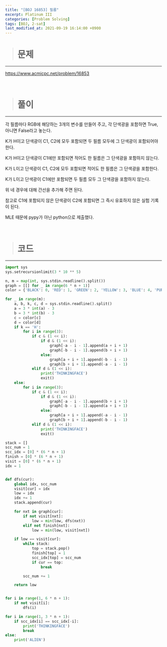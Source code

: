 ```yaml
---
title: "[BOJ 16853] 필름"
excerpt: Platinum III
categories: [Problem Solving]
tags: [BOJ, 2-sat]
last_modified_at: 2021-09-19 16:14:00 +0900
---
```


> # 문제
---

[<u>https://www.acmicpc.net/problem/16853</u>](https://www.acmicpc.net/problem/16853)

<br>

> # 풀이
---

각 필름마다 RGB에 해당하는 3개의 변수를 만들어 주고, 각 단색광을 포함하면 True, 아니면 False라고 놓는다.

K가 H이고 단색광이 C1, C2에 모두 포함되면 두 필름 모두에 그 단색광이 포함되어야 한다.

K가 H이고 단색광이 C1에만 포함되면 적어도 한 필름은 그 단색광을 포함하지 않는다.

K가 L이고 단색광이 C1, C2에 모두 포함되면 적어도 한 필름은 그 단색광을 포함한다.

K가 L이고 단색광이 C1에만 포함되면 두 필름 모두 그 단색광을 포함하지 않는다.

위 네 경우에 대해 간선을 추가해 주면 된다.

참고로 C1에 포함되지 않은 단색광이 C2에 포함되면 그 즉시 유효하지 않은 실험 기록이 된다.

MLE 때문에 pypy가 아닌 python으로 제출했다.

<br>

> # 코드
---

```python
import sys
sys.setrecursionlimit(3 * 10 ** 5)

n, m = map(int, sys.stdin.readline().split())
graph = [[] for _ in range(6 * n + 1)]
color = {'BLACK': 0, 'RED': 1, 'GREEN': 2, 'YELLOW': 3, 'BLUE': 4, 'PURPLE': 5, 'CYAN': 6, 'WHITE': 7}

for _ in range(m):
    a, b, k, c, d = sys.stdin.readline().split()
    a = 3 * int(a) - 3
    b = 3 * int(b) - 3
    c = color[c]
    d = color[d]
    if k == 'H':
        for i in range(3):
            if c & (1 << i):
                if d & (1 << i):
                    graph[-a - i - 1].append(a + i + 1)
                    graph[-b - i - 1].append(b + i + 1)
                else:
                    graph[a + i + 1].append(-b - i - 1)
                    graph[b + i + 1].append(-a - i - 1)
            elif d & (1 << i):
                print('THINKINGFACE')
                exit()
    else:
        for i in range(3):
            if c & (1 << i):
                if d & (1 << i):
                    graph[-a - i - 1].append(b + i + 1)
                    graph[-b - i - 1].append(a + i + 1)
                else:
                    graph[a + i + 1].append(-a - i - 1)
                    graph[b + i + 1].append(-b - i - 1)
            elif d & (1 << i):
                print('THINKINGFACE')
                exit()

stack = []
scc_num = 1
scc_idx = [0] * (6 * n + 1)
finish = [0] * (6 * n + 1)
visit = [0] * (6 * n + 1)
idx = 1


def dfs(cur):
    global idx, scc_num
    visit[cur] = idx
    low = idx
    idx += 1
    stack.append(cur)

    for nxt in graph[cur]:
        if not visit[nxt]:
            low = min(low, dfs(nxt))
        elif not finish[nxt]:
            low = min(low, visit[nxt])

    if low == visit[cur]:
        while stack:
            top = stack.pop()
            finish[top] = 1
            scc_idx[top] = scc_num
            if cur == top:
                break

        scc_num += 1

    return low


for i in range(1, 6 * n + 1):
    if not visit[i]:
        dfs(i)

for i in range(1, 3 * n + 1):
    if scc_idx[i] == scc_idx[-i]:
        print('THINKINGFACE')
        break
else:
    print('ALIEN')
```